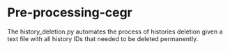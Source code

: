 # Pre-processing-cegr

The history_deletion.py automates the process of histories deletion given a text file with all history IDs that needed to be deleted permanently.
